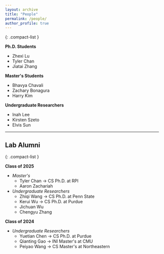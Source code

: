 ```yaml
---
layout: archive
title: "People"
permalink: /people/
author_profile: true
---
```


{: .compact-list }

**Ph.D. Students**  
- Zhexi Lu  
- Tyler Chan
- Jiatai Zhang

**Master's Students**  
- Bhavya Chavali  
- Zachary Bonagura  
- Harry Kim

**Undergraduate Researchers**  
- Inah Lee  
- Kirsten Szeto  
- Elvis Sun

---

## Lab Alumni
{: .compact-list }

**Class of 2025**  
- *Master's*
  - Tyler Chan → CS Ph.D. at RPI
  - Aaron Zachariah  
- *Undergraduate Researchers*  
  - Zhiqi Wang → CS Ph.D. at Penn State  
  - Kerui Wu → CS Ph.D. at Purdue  
  - Jichuan Wu  
  - Chengyu Zhang

**Class of 2024**  
- *Undergraduate Researchers*  
  - Yuetian Chen → CS Ph.D. at Purdue  
  - Qianting Gao → INI Master's at CMU  
  - Peiyao Wang → CS Master's at Northeastern